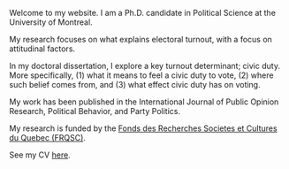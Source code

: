 <link rel="stylesheet" type="text/css" href="/css/main.css">

Welcome to my website. I am a Ph.D. candidate in Political Science at the University of Montreal. 

My research focuses on what explains electoral turnout, with a focus on attitudinal factors.

In my doctoral dissertation, I explore a key turnout determinant; civic duty. More specifically, (1) what it means to feel a civic duty to vote, (2) where such belief comes from, and (3) what effect civic duty has on voting. 

My work has been published in the International Journal of Public Opinion Research, Political Behavior, and Party Politics.

My research is funded by the [Fonds des Recherches Societes et Cultures du Quebec (FRQSC)](http://www.frqsc.gouv.qc.ca/en/).
 
See my CV [here](ferfeitosa.github.io/here.pdf).
